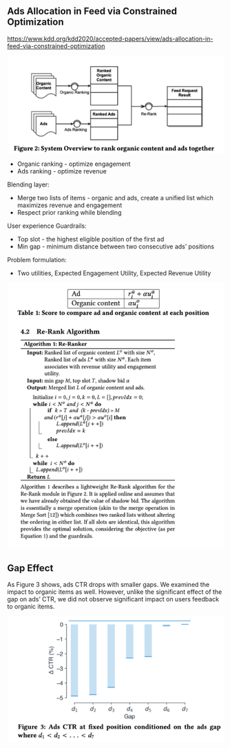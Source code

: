 

## Ads Allocation in Feed via Constrained Optimization

https://www.kdd.org/kdd2020/accepted-papers/view/ads-allocation-in-feed-via-constrained-optimization 

![](../../../attachments/2021-04-18-21-12-56.png)

* Organic ranking - optimize engagement
* Ads ranking - optimize revenue

Blending layer:
* Merge two lists of items - organic and ads, create a unified list which maximizes revenue and engagement
* Respect prior ranking while blending

User experience Guardrails:
* Top slot - the highest eligible position of the first ad
* Min gap - minimum distance between two consecutive ads’ positions

Problem formulation:
* Two utilities, Expected Engagement Utility, Expected Revenue Utility

![](../../../attachments/2021-04-18-21-13-47.png)


## Gap Effect
As Figure 3 shows, ads CTR drops with smaller gaps. We examined the impact to organic items as well. However, unlike the significant effect of the gap on ads’ CTR, we did not observe significant impact on users feedback to organic items.

![](../../../attachments/2021-04-18-21-14-10.png)